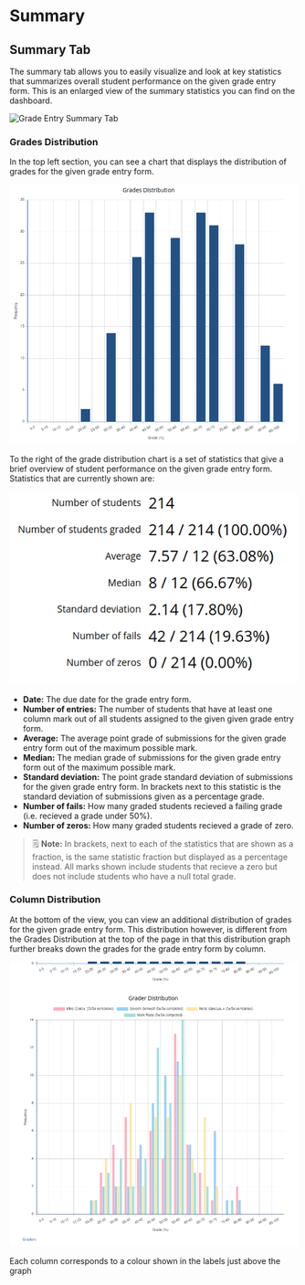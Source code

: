 # Summary

## Summary Tab

The summary tab allows you to easily visualize and look at key statistics that summarizes overall student performance on the given grade entry form. This is an enlarged view of the summary statistics you can find on the dashboard.

![Grade Entry Summary Tab](images/marks-spreadsheet-summary-tab.png)

### Grades Distribution

In the top left section, you can see a chart that displays the distribution of grades for the given grade entry form.

![Grade Entry Form Mark Distribution](images/marks-spreadsheet-grade-distribution.png)

To the right of the grade distribution chart is a set of statistics that give a brief overview of student performance on the given grade entry form. Statistics that are currently shown are:

![Grade Entry Form Summary Overview](images/marks-spreadsheet-summary-stats-overview.png)

- **Date:** The due date for the grade entry form.
- **Number of entries:** The number of students that have at least one column mark out of all students assigned to the given given grade entry form.
- **Average:** The average point grade of submissions for the given grade entry form out of the maximum possible mark.
- **Median:** The median grade of submissions for the given grade entry form out of the maximum possible mark.
- **Standard deviation:** The point grade standard deviation of submissions for the given grade entry form. In brackets next to this statistic is the standard deviation of submissions given as a percentage grade.
- **Number of fails:** How many graded students recieved a failing grade (i.e. recieved a grade under 50%).
- **Number of zeros:** How many graded students recieved a grade of zero.

> :spiral_notepad: **Note:** In brackets, next to each of the statistics that are shown as a fraction, is the same statistic fraction but displayed as a percentage instead. All marks shown include students that recieve a zero but does not include students who have a null total grade.

### Column Distribution

At the bottom of the view, you can view an additional distribution of grades for the given grade entry form. This distribution however, is different from the Grades Distribution at the top of the page in that this distribution graph further breaks down the grades for the grade entry form by column.

![Grade Entry Form Column Distribution Graph](images/summary-stats-grader-distribution.png)

Each column corresponds to a colour shown in the labels just above the graph